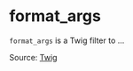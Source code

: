 # format_args

`format_args` is a Twig filter to ...


Source: [Twig](https://twig.symfony.com/format_args)